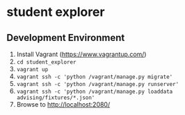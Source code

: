 # student explorer #

## Development Environment ##
1. Install Vagrant (https://www.vagrantup.com/)
2. `cd student_explorer`
3. `vagrant up`
4. `vagrant ssh -c 'python /vagrant/manage.py migrate'`
5. `vagrant ssh -c 'python /vagrant/manage.py runserver'`
6. `vagrant ssh -c 'python /vagrant/manage.py loaddata advising/fixtures/*.json'`
7. Browse to [http://localhost:2080/](http://localhost:2080/)
